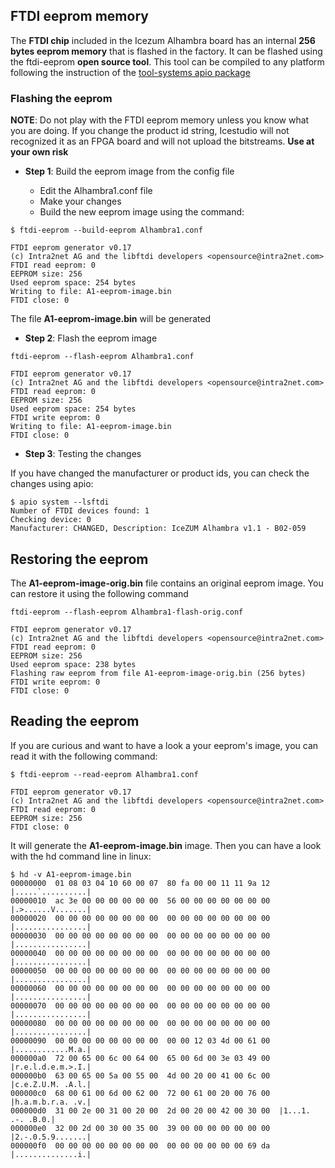## FTDI eeprom memory

The **FTDI chip** included in the Icezum Alhambra board has an internal **256 bytes eeprom memory** that is flashed in the factory. It can be flashed using the ftdi-eeprom **open source tool**. This tool can be compiled to any platform following the instruction of the [tool-systems apio package](https://github.com/FPGAwars/tools-system)

### Flashing the eeprom

**NOTE**: Do not play with the FTDI eeprom memory unless you know what you are doing. If you change the product id string, Icestudio will not recognized it as an FPGA board and will not upload the bitstreams. **Use at your own risk**

* **Step 1**: Build the eeprom image from the config file

  * Edit the Alhambra1.conf file
  * Make your changes
  * Build the new eeprom image using the command:

```
$ ftdi-eeprom --build-eeprom Alhambra1.conf

FTDI eeprom generator v0.17
(c) Intra2net AG and the libftdi developers <opensource@intra2net.com>
FTDI read eeprom: 0
EEPROM size: 256
Used eeprom space: 254 bytes
Writing to file: A1-eeprom-image.bin
FTDI close: 0
```
The file **A1-eeprom-image.bin** will be generated

* **Step 2**: Flash the eeprom image

```
ftdi-eeprom --flash-eeprom Alhambra1.conf

FTDI eeprom generator v0.17
(c) Intra2net AG and the libftdi developers <opensource@intra2net.com>
FTDI read eeprom: 0
EEPROM size: 256
Used eeprom space: 254 bytes
FTDI write eeprom: 0
Writing to file: A1-eeprom-image.bin
FTDI close: 0
```

* **Step 3**: Testing the changes

If you have changed the manufacturer or product ids, you can check the changes using apio:

```
$ apio system --lsftdi
Number of FTDI devices found: 1
Checking device: 0
Manufacturer: CHANGED, Description: IceZUM Alhambra v1.1 - B02-059
```
## Restoring the eeprom

The **A1-eeprom-image-orig.bin** file contains an original eeprom image. You can restore it using the following command

```
ftdi-eeprom --flash-eeprom Alhambra1-flash-orig.conf

FTDI eeprom generator v0.17
(c) Intra2net AG and the libftdi developers <opensource@intra2net.com>
FTDI read eeprom: 0
EEPROM size: 256
Used eeprom space: 238 bytes
Flashing raw eeprom from file A1-eeprom-image-orig.bin (256 bytes)
FTDI write eeprom: 0
FTDI close: 0
```

## Reading the eeprom

If you are curious and want to have a look a your eeprom's image, you can read it with the following command:

```
$ ftdi-eeprom --read-eeprom Alhambra1.conf

FTDI eeprom generator v0.17
(c) Intra2net AG and the libftdi developers <opensource@intra2net.com>
FTDI read eeprom: 0
EEPROM size: 256
FTDI close: 0
```
It will generate the **A1-eeprom-image.bin** image. Then you can have a look with the hd command line in linux:

```
$ hd -v A1-eeprom-image.bin
00000000  01 08 03 04 10 60 00 07  80 fa 00 00 11 11 9a 12  |.....`..........|
00000010  ac 3e 00 00 00 00 00 00  56 00 00 00 00 00 00 00  |.>......V.......|
00000020  00 00 00 00 00 00 00 00  00 00 00 00 00 00 00 00  |................|
00000030  00 00 00 00 00 00 00 00  00 00 00 00 00 00 00 00  |................|
00000040  00 00 00 00 00 00 00 00  00 00 00 00 00 00 00 00  |................|
00000050  00 00 00 00 00 00 00 00  00 00 00 00 00 00 00 00  |................|
00000060  00 00 00 00 00 00 00 00  00 00 00 00 00 00 00 00  |................|
00000070  00 00 00 00 00 00 00 00  00 00 00 00 00 00 00 00  |................|
00000080  00 00 00 00 00 00 00 00  00 00 00 00 00 00 00 00  |................|
00000090  00 00 00 00 00 00 00 00  00 00 12 03 4d 00 61 00  |............M.a.|
000000a0  72 00 65 00 6c 00 64 00  65 00 6d 00 3e 03 49 00  |r.e.l.d.e.m.>.I.|
000000b0  63 00 65 00 5a 00 55 00  4d 00 20 00 41 00 6c 00  |c.e.Z.U.M. .A.l.|
000000c0  68 00 61 00 6d 00 62 00  72 00 61 00 20 00 76 00  |h.a.m.b.r.a. .v.|
000000d0  31 00 2e 00 31 00 20 00  2d 00 20 00 42 00 30 00  |1...1. .-. .B.0.|
000000e0  32 00 2d 00 30 00 35 00  39 00 00 00 00 00 00 00  |2.-.0.5.9.......|
000000f0  00 00 00 00 00 00 00 00  00 00 00 00 00 00 69 da  |..............i.|
```

